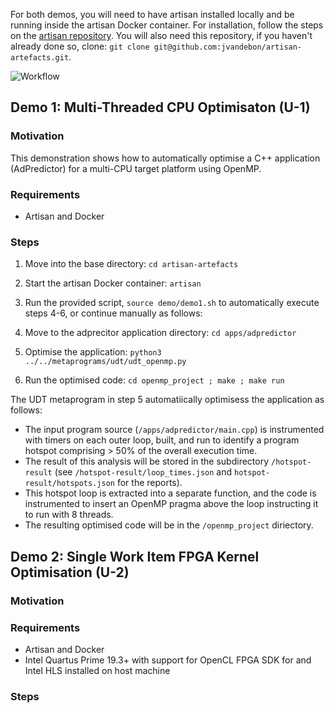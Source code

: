 
For both demos, you will need to have artisan installed locally and be running inside the artisan Docker container. For installation, follow the steps on the [artisan repository](https://github.com/ckiddo74/artisan). You will also need this repository, if you haven't already done so, clone: ```git clone git@github.com:jvandebon/artisan-artefacts.git```.

![Workflow](https://github.com/jvandebon/artisan-artefacts/blob/master/demo/workflow.png)

## Demo 1: Multi-Threaded CPU Optimisaton (U-1)

### Motivation
This demonstration shows how to automatically optimise a C++ application (AdPredictor) for a multi-CPU target platform using OpenMP. 

### Requirements
- Artisan and Docker 

### Steps

1. Move into the base directory: ```cd artisan-artefacts```
2. Start the artisan Docker container: ```artisan```
3. Run the provided script, ```source demo/demo1.sh``` to automatically execute steps 4-6, or continue manually as follows:

4. Move to the adprecitor application directory: ```cd apps/adpredictor```
5. Optimise the application: ```python3 ../../metaprograms/udt/udt_openmp.py```
6. Run the optimised code: ```cd openmp_project ; make ; make run```

The UDT metaprogram in step 5 automatiically optimisess the application as follows:
- The input program source (```/apps/adpredictor/main.cpp```) is instrumented with timers on each outer loop, built, and run to identify a program hotspot comprising > 50% of the overall execution time. 
- The result of this analysis will be stored in the subdirectory ```/hotspot-result``` (see ```/hotspot-result/loop_times.json``` and ```hotspot-result/hotspots.json``` for the reports).
- This hotspot loop is extracted into a separate function, and the code is instrumented to insert an OpenMP pragma above the loop instructing it to run with 8 threads. 
- The resulting optimised code will be in the ```/openmp_project``` diriectory. 

## Demo 2: Single Work Item FPGA Kernel Optimisation (U-2)

### Motivation

### Requirements
- Artisan and Docker 
- Intel Quartus Prime 19.3+ with support for OpenCL FPGA SDK for and Intel HLS installed on host machine

### Steps
